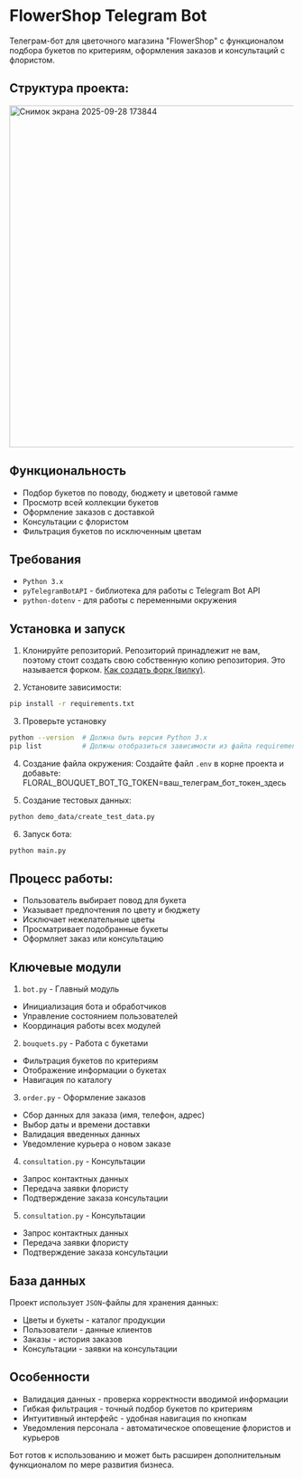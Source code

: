 # FlowerShop Telegram Bot

Телеграм-бот для цветочного магазина "FlowerShop" с функционалом подбора букетов по критериям, оформления заказов и консультаций с флористом.

## Структура проекта:

<img width="608" height="605" alt="Снимок экрана 2025-09-28 173844" src="https://github.com/user-attachments/assets/316ad923-174f-4c16-b7f6-6e41bf6d4a54" />


## Функциональность
- Подбор букетов по поводу, бюджету и цветовой гамме
- Просмотр всей коллекции букетов
- Оформление заказов с доставкой
- Консультации с флористом
- Фильтрация букетов по исключенным цветам

## Требования
- `Python 3.x`
- `pyTelegramBotAPI` - библиотека для работы с Telegram Bot API
- `python-dotenv` - для работы с переменными окружения

## Установка и запуск
1.  Клонируйте репозиторий.
Репозиторий принадлежит не вам, поэтому стоит создать свою собственную копию репозитория. Это называется форком. [Как создать форк (вилку)](https://docs.github.com/ru/pull-requests/collaborating-with-pull-requests/working-with-forks/fork-a-repo).

2. Установите зависимости:

```bash
pip install -r requirements.txt
```

3. Проверьте установку

```bash
python --version  # Должна быть версия Python 3.x
pip list          # Должны отобразиться зависимости из файла requirements.txt
```

4. Создание файла окружения:
Создайте файл `.env` в корне проекта и добавьте:
FLORAL_BOUQUET_BOT_TG_TOKEN=ваш_телеграм_бот_токен_здесь

5. Создание тестовых данных:

```bash
python demo_data/create_test_data.py
```

6. Запуск бота:

```bash
python main.py
```

## Процесс работы:
- Пользователь выбирает повод для букета
- Указывает предпочтения по цвету и бюджету
- Исключает нежелательные цветы
- Просматривает подобранные букеты
- Оформляет заказ или консультацию

## Ключевые модули

1. `bot.py` - Главный модуль
- Инициализация бота и обработчиков
- Управление состоянием пользователей
- Координация работы всех модулей

2. `bouquets.py` - Работа с букетами
- Фильтрация букетов по критериям
- Отображение информации о букетах
- Навигация по каталогу

3. `order.py` - Оформление заказов
- Сбор данных для заказа (имя, телефон, адрес)
- Выбор даты и времени доставки
- Валидация введенных данных
- Уведомление курьера о новом заказе

4. `consultation.py` - Консультации
- Запрос контактных данных
- Передача заявки флористу
- Подтверждение заказа консультации

5. `consultation.py` - Консультации
- Запрос контактных данных
- Передача заявки флористу
- Подтверждение заказа консультации

## База данных
Проект использует `JSON`-файлы для хранения данных:
- Цветы и букеты - каталог продукции
- Пользователи - данные клиентов
- Заказы - история заказов
- Консультации - заявки на консультации

## Особенности
- Валидация данных - проверка корректности вводимой информации
- Гибкая фильтрация - точный подбор букетов по критериям
- Интуитивный интерфейс - удобная навигация по кнопкам
- Уведомления персонала - автоматическое оповещение флористов и курьеров

Бот готов к использованию и может быть расширен дополнительным функционалом по мере развития бизнеса.
